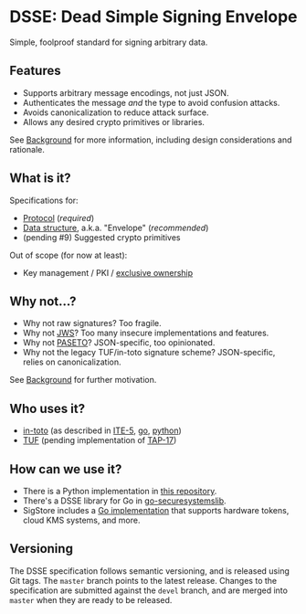 # DSSE: Dead Simple Signing Envelope

Simple, foolproof standard for signing arbitrary data.

## Features

*   Supports arbitrary message encodings, not just JSON.
*   Authenticates the message *and* the type to avoid confusion attacks.
*   Avoids canonicalization to reduce attack surface.
*   Allows any desired crypto primitives or libraries.

See [Background](background.md) for more information, including design
considerations and rationale.

## What is it?

Specifications for:

*   [Protocol](protocol.md) (*required*)
*   [Data structure](envelope.md), a.k.a. "Envelope" (*recommended*)
*   (pending #9) Suggested crypto primitives

Out of scope (for now at least):

*   Key management / PKI /
    [exclusive ownership](https://www.bolet.org/~pornin/2005-acns-pornin+stern.pdf)

## Why not...?

*   Why not raw signatures? Too fragile.
*   Why not [JWS](https://tools.ietf.org/html/rfc7515)? Too many insecure
    implementations and features.
*   Why not [PASETO](https://paseto.io)? JSON-specific, too opinionated.
*   Why not the legacy TUF/in-toto signature scheme? JSON-specific, relies on
    canonicalization.

See [Background](background.md) for further motivation.

## Who uses it?

<!-- Reminder: once in-toto and TUF switch to this new format, update the rest
of the docs that currently reference the old format as "current", "existing",
etc. -->

*   [in-toto](https://in-toto.io) (as described in [ITE-5](https://github.com/in-toto/ITE/blob/master/ITE/5/README.adoc), [go](https://github.com/in-toto/go-witness/tree/main/dsse), [python](https://github.com/in-toto/in-toto/blob/d8fa07f5c3c3e052319b1a9b0c06408cdf5b5185/in_toto/common_args.py#L170))
*   [TUF](https://theupdateframework.io) (pending implementation of [TAP-17](https://github.com/theupdateframework/taps/pull/138))

## How can we use it?

* There is a Python implementation in [this repository](implementation/).
* There's a DSSE library for Go in [go-securesystemslib](https://github.com/secure-systems-lab/go-securesystemslib/tree/main/dsse).
* SigStore includes a [Go implementation](https://github.com/sigstore/sigstore/tree/main/pkg/signature/dsse)
  that supports hardware tokens, cloud KMS systems, and more.

## Versioning

The DSSE specification follows semantic versioning, and is released using Git
tags. The `master` branch points to the latest release. Changes to the
specification are submitted against the `devel` branch, and are merged into
`master` when they are ready to be released.
